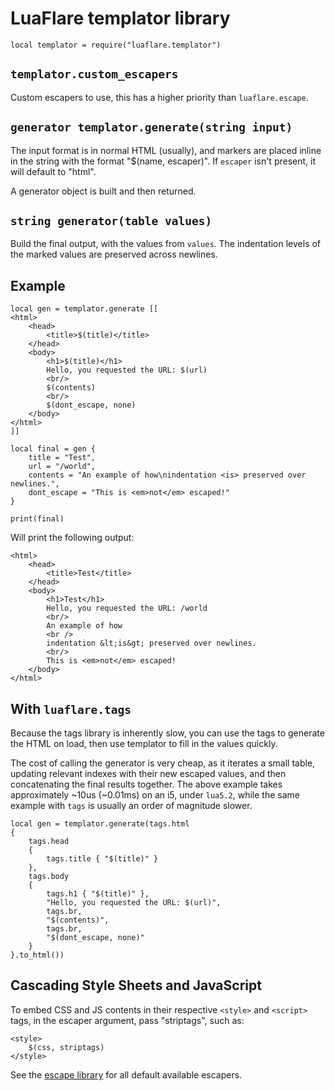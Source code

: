 # LuaFlare templator library

`local templator = require("luaflare.templator")`

## `templator.custom_escapers`

Custom escapers to use, this has a higher priority than `luaflare.escape`.

## `generator templator.generate(string input)`

The input format is in normal HTML (usually), and markers are placed inline in
the string with the format "$(name, escaper)".
If `escaper` isn't present, it will default to "html".

A generator object is built and then returned. 

## `string generator(table values)`

Build the final output, with the values from `values`.
The indentation levels of the marked values are preserved across newlines.

## Example

	local gen = templator.generate [[
	<html>
		<head>
			<title>$(title)</title>
		</head>
		<body>
			<h1>$(title)</h1>
			Hello, you requested the URL: $(url)
			<br/>
			$(contents)
			<br/>
			$(dont_escape, none)
		</body>
	</html>
	]]
	
	local final = gen {
		title = "Test",
		url = "/world",
		contents = "An example of how\nindentation <is> preserved over newlines.",
		dont_escape = "This is <em>not</em> escaped!"
	}
	
	print(final)

Will print the following output:

	<html>
		<head>
			<title>Test</title>
		</head>
		<body>
			<h1>Test</h1>
			Hello, you requested the URL: /world
			<br/>
			An example of how
			<br />
			indentation &lt;is&gt; preserved over newlines.
			<br/>
			This is <em>not</em> escaped!
		</body>
	</html>

## With `luaflare.tags`

Because the tags library is inherently slow,
you can use the tags to generate the HTML on load,
then use templator to fill in the values quickly.

The cost of calling the generator is very cheap, as it iterates a small table,
updating relevant indexes with their new escaped values,
and then concatenating the final results together.
The above example takes approximately ~10us (~0.01ms) on an i5, under `lua5.2`,
while the same example with `tags` is usually an order of magnitude slower.

	local gen = templator.generate(tags.html
	{
		tags.head
		{
			tags.title { "$(title)" }
		},
		tags.body
		{
			tags.h1 { "$(title)" },
			"Hello, you requested the URL: $(url)",
			tags.br,
			"$(contents)",
			tags.br,
			"$(dont_escape, none)"
		}
	}.to_html())

## Cascading Style Sheets and JavaScript

To embed CSS and JS contents in their respective `<style>` and `<script>` tags,
in the escaper argument, pass "striptags", such as:

	<style>
		$(css, striptags)
	</style>

See the [escape library](#luaflare-escape-library) for all default available escapers.
